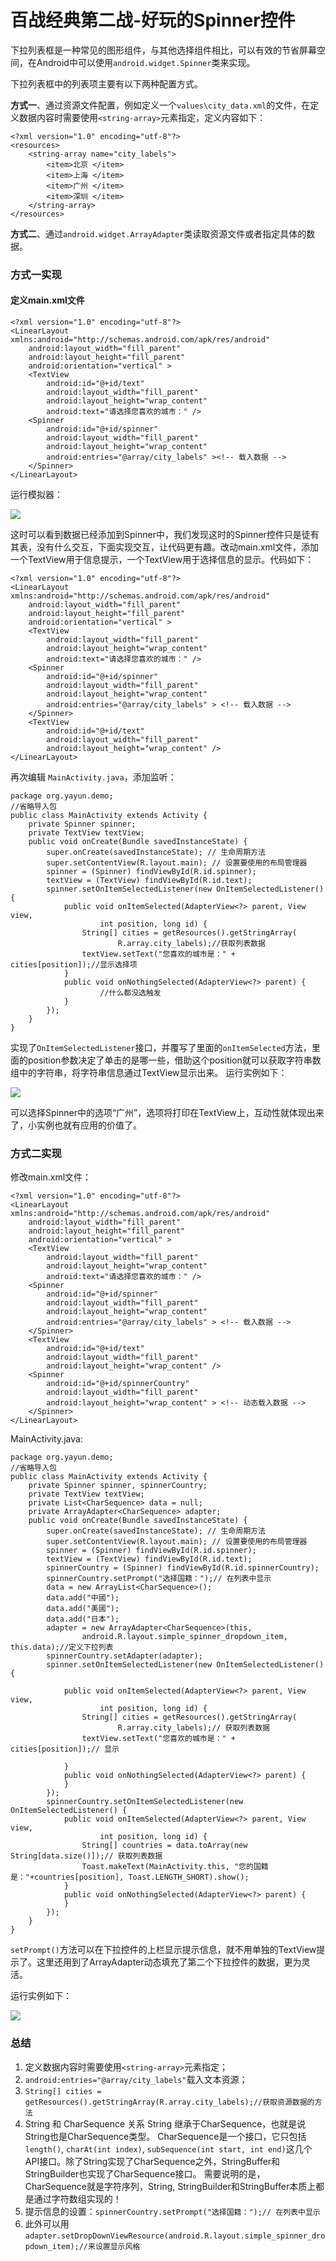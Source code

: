 # 百战经典第二战-好玩的Spinner控件

下拉列表框是一种常见的图形组件，与其他选择组件相比，可以有效的节省屏幕空间，在Android中可以使用`android.widget.Spinner`类来实现。

下拉列表框中的列表项主要有以下两种配置方式。

**方式一**、通过资源文件配置，例如定义一个`values\city_data.xml`的文件，在定义数据内容时需要使用`<string-array>`元素指定，定义内容如下：

```
<?xml version="1.0" encoding="utf-8"?>  
<resources>  
    <string-array name="city_labels">  
        <item>北京 </item>  
        <item>上海 </item>  
        <item>广州 </item>  
        <item>深圳 </item>  
    </string-array>  
</resources>
```

**方式二**、通过`android.widget.ArrayAdapter`类读取资源文件或者指定具体的数据。

### 方式一实现

#### 定义main.xml文件

```
<?xml version="1.0" encoding="utf-8"?>  
<LinearLayout xmlns:android="http://schemas.android.com/apk/res/android"  
    android:layout_width="fill_parent"  
    android:layout_height="fill_parent"  
    android:orientation="vertical" >  
    <TextView  
        android:id="@+id/text"  
        android:layout_width="fill_parent"  
        android:layout_height="wrap_content"  
        android:text="请选择您喜欢的城市：" />  
    <Spinner  
        android:id="@+id/spinner"  
        android:layout_width="fill_parent"  
        android:layout_height="wrap_content"  
        android:entries="@array/city_labels" ><!-- 载入数据 -->  
    </Spinner>  
</LinearLayout>  
```

运行模拟器：

![](images/7.png)

这时可以看到数据已经添加到Spinner中，我们发现这时的Spinner控件只是徒有其表，没有什么交互，下面实现交互，让代码更有趣。改动main.xml文件，添加一个TextView用于信息提示，一个TextView用于选择信息的显示。代码如下：

```
<?xml version="1.0" encoding="utf-8"?>  
<LinearLayout xmlns:android="http://schemas.android.com/apk/res/android"  
    android:layout_width="fill_parent"  
    android:layout_height="fill_parent"  
    android:orientation="vertical" >  
    <TextView  
        android:layout_width="fill_parent"  
        android:layout_height="wrap_content"  
        android:text="请选择您喜欢的城市：" />  
    <Spinner  
        android:id="@+id/spinner"  
        android:layout_width="fill_parent"  
        android:layout_height="wrap_content"  
        android:entries="@array/city_labels" > <!-- 载入数据 -->  
    </Spinner>  
    <TextView  
        android:id="@+id/text"  
        android:layout_width="fill_parent"  
        android:layout_height="wrap_content" />  
</LinearLayout>  
```

再次编辑 `MainActivity.java`，添加监听：

```
package org.yayun.demo;  
//省略导入包
public class MainActivity extends Activity {  
    private Spinner spinner;  
    private TextView textView;  
    public void onCreate(Bundle savedInstanceState) {  
        super.onCreate(savedInstanceState); // 生命周期方法  
        super.setContentView(R.layout.main); // 设置要使用的布局管理器  
        spinner = (Spinner) findViewById(R.id.spinner);  
        textView = (TextView) findViewById(R.id.text);  
        spinner.setOnItemSelectedListener(new OnItemSelectedListener() {  
            public void onItemSelected(AdapterView<?> parent, View view,  
                    int position, long id) {  
                String[] cities = getResources().getStringArray(  
                        R.array.city_labels);//获取列表数据  
                textView.setText("您喜欢的城市是：" + cities[position]);//显示选择项  
            }  
            public void onNothingSelected(AdapterView<?> parent) {  
                    //什么都没选触发
            }  
        });  
    }  
}  
```

实现了`OnItemSelectedListener`接口，并覆写了里面的`onItemSelected`方法，里面的position参数决定了单击的是哪一些，借助这个position就可以获取字符串数组中的字符串，将字符串信息通过TextView显示出来。
运行实例如下：

![](images/8.png)

可以选择Spinner中的选项“广州”，选项将打印在TextView上，互动性就体现出来了，小实例也就有应用的价值了。

### 方式二实现

修改main.xml文件：

```
<?xml version="1.0" encoding="utf-8"?>  
<LinearLayout xmlns:android="http://schemas.android.com/apk/res/android"  
    android:layout_width="fill_parent"  
    android:layout_height="fill_parent"  
    android:orientation="vertical" >  
    <TextView  
        android:layout_width="fill_parent"  
        android:layout_height="wrap_content"  
        android:text="请选择您喜欢的城市：" />  
    <Spinner  
        android:id="@+id/spinner"  
        android:layout_width="fill_parent"  
        android:layout_height="wrap_content"  
        android:entries="@array/city_labels" > <!-- 载入数据 -->  
    </Spinner>  
    <TextView  
        android:id="@+id/text"  
        android:layout_width="fill_parent"  
        android:layout_height="wrap_content" />  
    <Spinner  
        android:id="@+id/spinnerCountry"  
        android:layout_width="fill_parent"  
        android:layout_height="wrap_content" > <!-- 动态载入数据 -->  
    </Spinner>  
</LinearLayout> 
```
MainActivity.java:

```
package org.yayun.demo;  
//省略导入包
public class MainActivity extends Activity {  
    private Spinner spinner, spinnerCountry;  
    private TextView textView;  
    private List<CharSequence> data = null;  
    private ArrayAdapter<CharSequence> adapter;  
    public void onCreate(Bundle savedInstanceState) {  
        super.onCreate(savedInstanceState); // 生命周期方法  
        super.setContentView(R.layout.main); // 设置要使用的布局管理器  
        spinner = (Spinner) findViewById(R.id.spinner);  
        textView = (TextView) findViewById(R.id.text);  
        spinnerCountry = (Spinner) findViewById(R.id.spinnerCountry);  
        spinnerCountry.setPrompt("选择国籍：");// 在列表中显示  
        data = new ArrayList<CharSequence>();  
        data.add("中國");  
        data.add("美國");  
        data.add("日本");  
        adapter = new ArrayAdapter<CharSequence>(this,  
                android.R.layout.simple_spinner_dropdown_item, this.data);//定义下拉列表  
        spinnerCountry.setAdapter(adapter);  
        spinner.setOnItemSelectedListener(new OnItemSelectedListener() {  
  
            public void onItemSelected(AdapterView<?> parent, View view,  
                    int position, long id) {  
                String[] cities = getResources().getStringArray(  
                        R.array.city_labels);// 获取列表数据  
                textView.setText("您喜欢的城市是：" + cities[position]);// 显示  
  
            }  
            public void onNothingSelected(AdapterView<?> parent) {  
            }  
        });  
        spinnerCountry.setOnItemSelectedListener(new OnItemSelectedListener() {  
            public void onItemSelected(AdapterView<?> parent, View view,  
                    int position, long id) {  
                String[] countries = data.toArray(new String[data.size()]);// 获取列表数据  
                Toast.makeText(MainActivity.this, "您的国籍是："+countries[position], Toast.LENGTH_SHORT).show();         
            }  
            public void onNothingSelected(AdapterView<?> parent) {        
            }  
        });  
    }  
} 
```

`setPrompt()`方法可以在下拉控件的上栏显示提示信息，就不用单独的TextView提示了。这里还用到了ArrayAdapter动态填充了第二个下拉控件的数据，更为灵活。

运行实例如下：

![](images/9.png)

### 总结
 
1. 定义数据内容时需要使用`<string-array>`元素指定；
2. `android:entries="@array/city_labels"`载入文本资源；
3. `String[] cities = getResources().getStringArray(R.array.city_labels);//获取资源数据的方法`
4. String 和 CharSequence 关系
String 继承于CharSequence，也就是说String也是CharSequence类型。
CharSequence是一个接口，它只包括 `length()`, `charAt(int index)`, `subSequence(int start, int end)`这几个API接口。除了String实现了CharSequence之外，StringBuffer和StringBuilder也实现了CharSequence接口。
需要说明的是，CharSequence就是字符序列，String, StringBuilder和StringBuffer本质上都是通过字符数组实现的！
5. 提示信息的设置：`spinnerCountry.setPrompt("选择国籍：");// 在列表中显示`
6. 此外可以用`adapter.setDropDownViewResource(android.R.layout.simple_spinner_dropdown_item);//来设置显示风格`